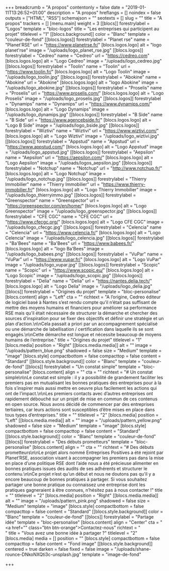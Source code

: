 +++
breadcrumb = "A propos"
contentonly = false
date = "2019-01-11T13:26:52+01:00"
description = "A propos"
hreflangs = []
noindex = false
outputs = ["HTML", "RSS"]
schemajson = ""
seotexts = []
slug = ""
title = "A propos"
trackers = []
[menu.main]
weight = 3
[[blocs]]
forestrylabel = "Logos"
template = "bloc-logos"
title = "Les entreprises qui participent au projet"
titlelevel = "1"
[[blocs.background]]
color = "Blanc"
template = "couleur-de-fond"
[[blocs.logos]]
forestrylabel = "Planet rse"
name = "Planet'RSE"
url = "https://www.planetrse.fr/"
[blocs.logos.logo]
alt = "logo planet'rse"
image = "/uploads/logo_planet_rse.jpg"
[[blocs.logos]]
forestrylabel = "Cedreo"
name = "Cedreo"
url = "https://cedreo.com"
[blocs.logos.logo]
alt = "Logo Cedreo"
image = "/uploads/logo_cedreo.jpg"
[[blocs.logos]]
forestrylabel = "Toolin"
name = "Toolin"
url = "https://www.toolin.fr/"
[blocs.logos.logo]
alt = "Logo Toolin"
image = "/uploads/logo_toolin.jpg"
[[blocs.logos]]
forestrylabel = "Abokine"
name = "Abokine"
url = "Abokine"
[blocs.logos.logo]
alt = "logo Abokine"
image = "/uploads/logo_abokine.jpg"
[[blocs.logos]]
forestrylabel = "Proselis"
name = "Proselis"
url = "https://www.proselis.com/"
[blocs.logos.logo]
alt = "Logo Proselis"
image = "/uploads/logo_proselis.jpg"
[[blocs.logos]]
forestrylabel = "Dynamips"
name = "Dynamips"
url = "https://www.dynamips.com/"
[blocs.logos.logo]
alt = "Logo Dynamips"
image = "/uploads/logo_dynamips.jpg"
[[blocs.logos]]
forestrylabel = "B Side"
name = "B Side"
url = "https://www.agencebside.fr/"
[blocs.logos.logo]
alt = "Logo B Side"
image = "/uploads/logo_bside.jpg"
[[blocs.logos]]
forestrylabel = "Wiztivi"
name = "Wiztivi"
url = "https://www.wiztivi.com/"
[blocs.logos.logo]
alt = "Logo Wiztivi"
image = "/uploads/logo_wiztivi.jpg"
[[blocs.logos]]
forestrylabel = "Appstud"
name = "Appstud"
url = "https://www.appstud.com/"
[blocs.logos.logo]
alt = "Logo Appstud"
image = "/uploads/logo_appstud.jpg"
[[blocs.logos]]
forestrylabel = "Aepsilon"
name = "Aepsilon"
url = "https://aepsilon.com/"
[blocs.logos.logo]
alt = "Logo Aepsilon"
image = "/uploads/logos_aepsilon.jpg"
[[blocs.logos]]
forestrylabel = "Notchup"
name = "Notchup"
url = "http://www.notchup.fr/"
[blocs.logos.logo]
alt = "Logo Notchup"
image = "/uploads/logo_notchup.jpg"
[[blocs.logos]]
forestrylabel = "Thierry Immobilier"
name = "Thierry Immobilier"
url = "https://www.thierry-immobilier.fr/"
[blocs.logos.logo]
alt = "Logo Thierry Immobilier"
image = "/uploads/logo_thierryimmo.jpg"
[[blocs.logos]]
forestrylabel = "Greenspector"
name = "Greenspector"
url = "https://greenspector.com/en/home/"
[blocs.logos.logo]
alt = "Logo Greenspector"
image = "/uploads/logo_greenspector.jpg"
[[blocs.logos]]
forestrylabel = "CFE CGC"
name = "CFE CGC"
url = "https://www.cfecgc.org/"
[blocs.logos.logo]
alt = "Logo CFE CGC"
image = "/uploads/logo_cfecgc.jpg"
[[blocs.logos]]
forestrylabel = "Celencia"
name = "Celencia"
url = "https://www.celencia.fr/"
[blocs.logos.logo]
alt = "Logo Celencia"
image = "/uploads/logo_celencia.jpg"
[[blocs.logos]]
forestrylabel = "Ba'Bees"
name = "Ba'Bees"
url = "https://www.babees.fr/"
[blocs.logos.logo]
alt = "logo Ba'Bees"
image = "/uploads/logo_babees.png"
[[blocs.logos]]
forestrylabel = "VuPar"
name = "VuPar"
url = "https://www.vupar.fr/"
[blocs.logos.logo]
alt = "Logo VuPar"
image = "/uploads/logo_vupar.jpg"
[[blocs.logos]]
forestrylabel = "Scopic"
name = "Scopic"
url = "https://www.scopic.eu/"
[blocs.logos.logo]
alt = "Logo Scopic"
image = "/uploads/logo_scopic.jpg"
[[blocs.logos]]
forestrylabel = "Delia"
name = "Delia"
url = "https://nantes.delia.tech/"
[blocs.logos.logo]
alt = "Logo Delia"
image = "/uploads/logo_delia.jpg"
[[blocs]]
forestrylabel = "Origines du projet"
template = "bloc-personalise"
[blocs.content]
align = "Left"
cta = ""
richtext = "A l’origine, Cedreo éditeur de logiciel basé à Nantes s’est rendu compte qu’il n’était pas suffisant de mettre des moyens humains et financiers pour améliorer sa performance RSE mais qu’il était nécessaire de structurer la démarche et chercher des sources d’inspiration pour se fixer des objectifs et définir une stratégie et un plan d’action.\n\nCela passait a priori par un accompagnement spécialisé ou une démarche de labellisation / certification dans laquelle ils se sont engagés.\n\nCette démarche est longue et nécessite beaucoup de moyens humains de l’entreprise."
title = "Origines du projet"
titlelevel = "1"
[blocs.media]
position = "Right"
[[blocs.media.media]]
alt = ""
image = "/uploads/pattern_blue.png"
shadowed = false
size = "Medium"
template = "image"
[blocs.style]
compactbottom = false
compacttop = false
content = "Standard"
[[blocs.style.background]]
color = "Blanc"
template = "couleur-de-fond"
[[blocs]]
forestrylabel = "Un constat simple"
template = "bloc-personalise"
[blocs.content]
align = ""
cta = ""
richtext = "# Un constat simple\n\nLe constat est simple : il y a possibilité de grandement faciliter les premiers pas en mutualisant les bonnes pratiques des entreprises pour à la fois s’inspirer mais aussi mettre en oeuvre plus facilement les actions qui ont de l’impact.\n\nLes premiers contacts avec d’autres entreprises ont rapidement débouché sur un projet de mise en commun de ces contenus en open source. Nous avons décidé de commencer par des entreprises tertiaires, car leurs actions sont susceptibles d’être mises en place dans tous types d’entreprises."
title = ""
titlelevel = "2"
[blocs.media]
position = "Left"
[[blocs.media.media]]
alt = ""
image = "/uploads/pattern_yellow.png"
shadowed = false
size = "Medium"
template = "image"
[blocs.style]
compactbottom = false
compacttop = false
content = "Standard"
[[blocs.style.background]]
color = "Blanc"
template = "couleur-de-fond"
[[blocs]]
forestrylabel = "Des débuts prometteurs"
template = "bloc-personalise"
[blocs.content]
align = ""
cta = ""
richtext = "# Des débuts prometteurs\n\nLe projet alors nommé Entreprises Positives a été rejoint par Planet’RSE, association visant à accompagner les premiers pas dans la mise en place d’une politique RSE dont l’aide nous a été précieuse alimenter en bonnes pratiques issues des audits de ses adhérents et structurer le contenu.\n\nCe projet n’est qu’un début et nous ne doutons pas qu’il y a encore beaucoup de bonnes pratiques à partager. Si vous souhaitez partager une bonne pratique ou connaissez une entreprise dont les pratiques gagneraient à être connues, n’hésitez pas à nous contacter !"
title = ""
titlelevel = "2"
[blocs.media]
position = "Right"
[[blocs.media.media]]
alt = ""
image = "/uploads/pattern_pink.png"
shadowed = false
size = "Medium"
template = "image"
[blocs.style]
compactbottom = false
compacttop = false
content = "Standard"
[[blocs.style.background]]
color = "Blanc"
template = "couleur-de-fond"
[[blocs]]
forestrylabel = "Partage idée"
template = "bloc-personalise"
[blocs.content]
align = "Center"
cta = "<a href=\"\" class=\"btn btn-orange\">Contactez-nous</a>"
richtext = "<br/>"
title = "Vous avez une bonne idée à partager ?"
titlelevel = "2"
[blocs.media]
media = []
position = ""
[blocs.style]
compactbottom = false
compacttop = false
content = "Fond image"
[[blocs.style.background]]
centered = true
darken = false
fixed = false
image = "/uploads/shane-rounce-DNkoNXQti3c-unsplash.jpg"
template = "image-de-fond"

+++
